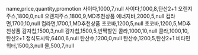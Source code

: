 name,price,quantity,promotion
사이다,1000,7,null
사이다,1000,8,탄산2+1
오렌지주스,1800,0,null
오렌지주스,1800,9,MD추천상품
에너지바,2000,5,null
컵라면,1700,10,null
컵라면,1700,1,MD추천상품
초코바,1200,5,null
초코바,1200,5,MD추천상품
감자칩,1500,3,null
감자칩,1500,5,반짝할인
콜라,1000,10,null
콜라,1000,10,탄산2+1
정식도시락,6400,6,null
탄산수,1200,0,null
탄산수,1200,5,탄산2+1
비타민워터,1500,3,null
물,500,7,null
